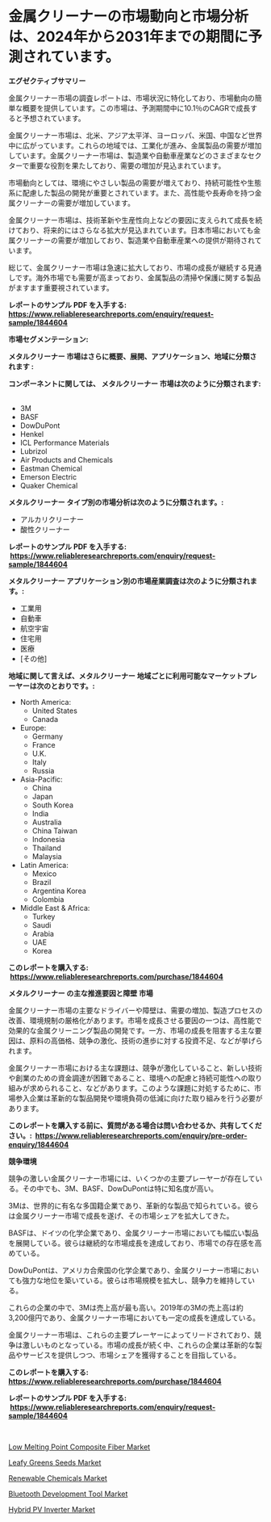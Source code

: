 <p><h1>金属クリーナーの市場動向と市場分析は、2024年から2031年までの期間に予測されています。</h1></p><p><strong>エグゼクティブサマリー</strong></p>
<p><p>金属クリーナー市場の調査レポートは、市場状況に特化しており、市場動向の簡単な概要を提供しています。この市場は、予測期間中に10.1％のCAGRで成長すると予想されています。</p><p>金属クリーナー市場は、北米、アジア太平洋、ヨーロッパ、米国、中国など世界中に広がっています。これらの地域では、工業化が進み、金属製品の需要が増加しています。金属クリーナー市場は、製造業や自動車産業などのさまざまなセクターで重要な役割を果たしており、需要の増加が見込まれています。</p><p>市場動向としては、環境にやさしい製品の需要が増えており、持続可能性や生態系に配慮した製品の開発が重要とされています。また、高性能や長寿命を持つ金属クリーナーの需要が増加しています。</p><p>金属クリーナー市場は、技術革新や生産性向上などの要因に支えられて成長を続けており、将来的にはさらなる拡大が見込まれています。日本市場においても金属クリーナーの需要が増加しており、製造業や自動車産業への提供が期待されています。</p><p>総じて、金属クリーナー市場は急速に拡大しており、市場の成長が継続する見通しです。海外市場でも需要が高まっており、金属製品の清掃や保護に関する製品がますます重要視されています。</p></p>
<p><strong>レポートのサンプル PDF を入手する: <a href="https://www.reliableresearchreports.com/enquiry/request-sample/1844604">https://www.reliableresearchreports.com/enquiry/request-sample/1844604</a></strong></p>
<p><strong>市場セグメンテーション:</strong></p>
<p><strong> メタルクリーナー 市場はさらに概要、展開、アプリケーション、地域に分類されます :</strong></p>
<p><strong>コンポーネントに関しては、 メタルクリーナー 市場は次のように分類されます: &nbsp;</strong></p>
<p><ul><li>3M</li><li>BASF</li><li>DowDuPont</li><li>Henkel</li><li>ICL Performance Materials</li><li>Lubrizol</li><li>Air Products and Chemicals</li><li>Eastman Chemical</li><li>Emerson Electric</li><li>Quaker Chemical</li></ul></p>
<p><strong> メタルクリーナー タイプ別の市場分析は次のように分類されます。:</strong></p>
<p><ul><li>アルカリクリーナー</li><li>酸性クリーナー</li></ul></p>
<p><strong>レポートのサンプル PDF を入手する: &nbsp;<a href="https://www.reliableresearchreports.com/enquiry/request-sample/1844604">https://www.reliableresearchreports.com/enquiry/request-sample/1844604</a></strong></p>
<p><strong> メタルクリーナー アプリケーション別の市場産業調査は次のように分類されます。:</strong></p>
<p><ul><li>工業用</li><li>自動車</li><li>航空宇宙</li><li>住宅用</li><li>医療</li><li>[その他]</li></ul></p>
<p><strong>地域に関して言えば、メタルクリーナー 地域ごとに利用可能なマーケットプレーヤーは次のとおりです。:</strong></p>
<p><ul>
    <li>
        North America:
        <ul>
            <li>United States</li>
            <li>Canada</li>
        </ul>
    </li>
    <li>
        Europe:
        <ul>
            <li>Germany</li>
            <li>France</li>
            <li>U.K.</li>
            <li>Italy</li>
            <li>Russia</li>
        </ul>
    </li>
    <li>
        Asia-Pacific:
        <ul>
            <li>China</li>
            <li>Japan</li>
            <li>South Korea</li>
            <li>India</li>
            <li>Australia</li>
            <li>China Taiwan</li>
            <li>Indonesia</li>
            <li>Thailand</li>
            <li>Malaysia</li>
        </ul>
    </li>
    <li>
        Latin America:
        <ul>
            <li>Mexico</li>
            <li>Brazil</li>
            <li>Argentina Korea</li>
            <li>Colombia</li>
        </ul>
    </li>
    <li>
        Middle East & Africa:
        <ul>
            <li>Turkey</li>
            <li>Saudi</li>
            <li>Arabia</li>
            <li>UAE</li>
            <li>Korea</li>
        </ul>
    </li>
    </ul></p>
<p><strong>このレポートを購入する: &nbsp;<a href="https://www.reliableresearchreports.com/purchase/1844604">https://www.reliableresearchreports.com/purchase/1844604</a></strong></p>
<p><strong>メタルクリーナー の主な推進要因と障壁 市場</strong></p>
<p><p>金属クリーナー市場の主要なドライバーや障壁は、需要の増加、製造プロセスの改善、環境規制の厳格化があります。市場を成長させる要因の一つは、高性能で効果的な金属クリーニング製品の開発です。一方、市場の成長を阻害する主な要因は、原料の高価格、競争の激化、技術の進歩に対する投資不足、などが挙げられます。</p><p>金属クリーナー市場における主な課題は、競争が激化していること、新しい技術や創業のための資金調達が困難であること、環境への配慮と持続可能性への取り組みが求められること、などがあります。このような課題に対処するために、市場参入企業は革新的な製品開発や環境負荷の低減に向けた取り組みを行う必要があります。</p></p>
<p><strong>このレポートを購入する前に、質問がある場合は問い合わせるか、共有してください。:&nbsp; <a href="https://www.reliableresearchreports.com/enquiry/pre-order-enquiry/1844604">https://www.reliableresearchreports.com/enquiry/pre-order-enquiry/1844604</a></strong></p>
<p><strong>競争環境</strong></p>
<p><p>競争の激しい金属クリーナー市場には、いくつかの主要プレーヤーが存在している。その中でも、3M、BASF、DowDuPontは特に知名度が高い。</p><p>3Mは、世界的に有名な多国籍企業であり、革新的な製品で知られている。彼らは金属クリーナー市場で成長を遂げ、その市場シェアを拡大してきた。</p><p>BASFは、ドイツの化学企業であり、金属クリーナー市場においても幅広い製品を展開している。彼らは継続的な市場成長を達成しており、市場での存在感を高めている。</p><p>DowDuPontは、アメリカ合衆国の化学企業であり、金属クリーナー市場においても強力な地位を築いている。彼らは市場規模を拡大し、競争力を維持している。</p><p>これらの企業の中で、3Mは売上高が最も高い。2019年の3Mの売上高は約3,200億円であり、金属クリーナー市場においても一定の成長を達成している。</p><p>金属クリーナー市場は、これらの主要プレーヤーによってリードされており、競争は激しいものとなっている。市場の成長が続く中、これらの企業は革新的な製品やサービスを提供しつつ、市場シェアを獲得することを目指している。</p></p>
<p><strong>このレポートを購入する: &nbsp; <a href="https://www.reliableresearchreports.com/purchase/1844604">https://www.reliableresearchreports.com/purchase/1844604</a></strong></p>
<p><strong>レポートのサンプル PDF を入手する: &nbsp;<a href="https://www.reliableresearchreports.com/enquiry/request-sample/1844604">https://www.reliableresearchreports.com/enquiry/request-sample/1844604</a></strong><strong></strong></p>
<p>&nbsp;</p>
<p><p><a href="https://automatic-knee-4c7.notion.site/Low-Melting-Point-Composite-Fiber-Market-Centers-on-Aspects-such-as-Market-Growth-Market-Share-Mar-aec881618d9d4830a146048ce223535e">Low Melting Point Composite Fiber Market</a></p><p><a href="https://view.publitas.com/reportprime-1/leafy-greens-seeds-market-size-market-trends-and-growth-outlook-forecasted-for-period-from-2024-to-2031/">Leafy Greens Seeds Market</a></p><p><a href="https://view.publitas.com/reportprime-1/renewable-chemicals-market-research-report-provides-thorough-industry-overview-which-offers-an-in-depth-analysis-of-product-trends-and-new-market-divisions/">Renewable Chemicals Market</a></p><p><a href="https://github.com/Glendatilghmankmgz0rbhwpy/Market-Research-Report-List-1/blob/main/bluetooth-development-tool-market.md">Bluetooth Development Tool Market</a></p><p><a href="https://sulfuric-clavicle-d39.notion.site/Hybrid-PV-Inverter-Market-Dynamics-2024-2031-Also-about-Its-Market-Trends-Projections-and-Opportu-c6f82f51970d43ac942eea8db162bb78">Hybrid PV Inverter Market</a></p></p>